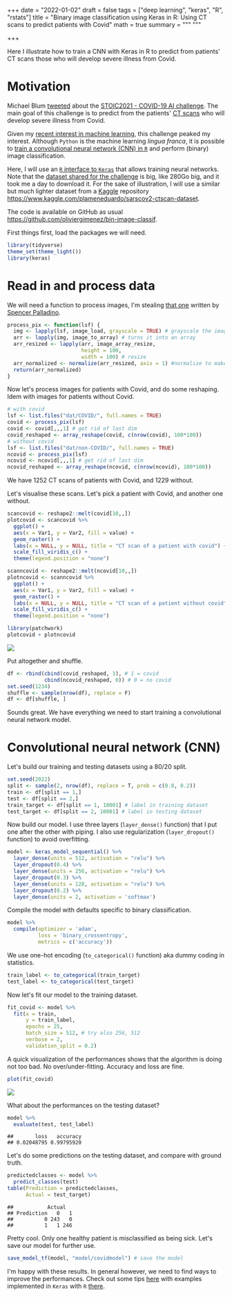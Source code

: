 +++
date = "2022-01-02"
draft = false
tags = ["deep learning", "keras", "R", "rstats"]
title = "Binary image classification using Keras in R: Using CT scans to predict patients with Covid"
math = true
summary = """
"""

+++

Here I illustrate how to train a CNN with Keras in R to predict from patients' CT scans those who will develop severe illness from Covid. 

<!--more-->


# Motivation

Michael Blum [tweeted](https://twitter.com/mblum_g/status/1475940763716444161?s=20) about the [STOIC2021 - COVID-19 AI challenge](https://stoic2021.grand-challenge.org/stoic2021/). The main goal of this challenge is to predict from the patients' [CT scans](https://en.wikipedia.org/wiki/CT_scan) who will develop severe illness from Covid. 

Given my [recent interest in machine learning](https://oliviergimenez.github.io/blog/learning-machine-learning/), this challenge peaked my interest. Although `Python` is the machine learning *lingua franca*, it is possible to [train a convolutional neural network (CNN) in `R`](https://github.com/oliviergimenez/computo-deeplearning-occupany-lynx) and perform (binary) image classification.

Here, I will use an [`R` interface to `Keras`](https://keras.rstudio.com/) that allows training neural networks. Note that the [dataset shared for the challenge](https://stoic2021.grand-challenge.org/stoic-db/) is big, like 280Go big, and it took me a day to download it. For the sake of illustration, I will use a similar but much lighter dataset from a [Kaggle](https://en.wikipedia.org/wiki/Kaggle) repository <https://www.kaggle.com/plameneduardo/sarscov2-ctscan-dataset>. 

The code is available on GitHub as usual <https://github.com/oliviergimenez/bin-image-classif>. 

First things first, load the packages we will need.

```r
library(tidyverse)
theme_set(theme_light())
library(keras)
```

# Read in and process data

We will need a function to process images, I'm stealing [that one](https://rpubs.com/spalladino14/653239) written by [Spencer Palladino](https://www.linkedin.com/in/spencer-palladino/).

```r
process_pix <- function(lsf) {
  img <- lapply(lsf, image_load, grayscale = TRUE) # grayscale the image
  arr <- lapply(img, image_to_array) # turns it into an array
  arr_resized <- lapply(arr, image_array_resize, 
                        height = 100, 
                        width = 100) # resize
  arr_normalized <- normalize(arr_resized, axis = 1) #normalize to make small numbers 
  return(arr_normalized)
}
```

Now let's process images for patients with Covid, and do some reshaping. Idem with images for patients without Covid. 

```r
# with covid
lsf <- list.files("dat/COVID/", full.names = TRUE) 
covid <- process_pix(lsf)
covid <- covid[,,,1] # get rid of last dim
covid_reshaped <- array_reshape(covid, c(nrow(covid), 100*100))
# without covid
lsf <- list.files("dat/non-COVID/", full.names = TRUE) 
ncovid <- process_pix(lsf)
ncovid <- ncovid[,,,1] # get rid of last dim
ncovid_reshaped <- array_reshape(ncovid, c(nrow(ncovid), 100*100))
```

We have 1252 CT scans of patients with Covid, and 1229 without. 

Let's visualise these scans. Let's pick a patient with Covid, and another one without.

```r
scancovid <- reshape2::melt(covid[10,,])
plotcovid <- scancovid %>%
  ggplot() +
  aes(x = Var1, y = Var2, fill = value) + 
  geom_raster() +
  labs(x = NULL, y = NULL, title = "CT scan of a patient with covid") + 
  scale_fill_viridis_c() + 
  theme(legend.position = "none")

scanncovid <- reshape2::melt(ncovid[10,,])
plotncovid <- scanncovid %>%
  ggplot() +
  aes(x = Var1, y = Var2, fill = value) + 
  geom_raster() +
  labs(x = NULL, y = NULL, title = "CT scan of a patient without covid") + 
  scale_fill_viridis_c() + 
  theme(legend.position = "none")

library(patchwork)
plotcovid + plotncovid
```

![](unnamed-chunk-4-1.png)<!-- -->

Put altogether and shuffle.

```r
df <- rbind(cbind(covid_reshaped, 1), # 1 = covid
            cbind(ncovid_reshaped, 0)) # 0 = no covid
set.seed(1234)
shuffle <- sample(nrow(df), replace = F)
df <- df[shuffle, ]
```

Sounds great. We have everything we need to start training a convolutional neural network model. 

# Convolutional neural network (CNN)

Let's build our training and testing datasets using a 80/20 split. 

```r
set.seed(2022)
split <- sample(2, nrow(df), replace = T, prob = c(0.8, 0.2))
train <- df[split == 1,]
test <- df[split == 2,]
train_target <- df[split == 1, 10001] # label in training dataset
test_target <- df[split == 2, 10001] # label in testing dataset
```

Now build our model. I use three layers (`layer_dense()` function) that I put one after the other with piping. I also use regularization (`layer_dropout()` function) to avoid overfitting. 

```r
model <- keras_model_sequential() %>%
  layer_dense(units = 512, activation = "relu") %>% 
  layer_dropout(0.4) %>%
  layer_dense(units = 256, activation = "relu") %>%
  layer_dropout(0.3) %>%
  layer_dense(units = 128, activation = "relu") %>%
  layer_dropout(0.2) %>%
  layer_dense(units = 2, activation = 'softmax')
```

Compile the model with defaults specific to binary classification. 

```r
model %>%
  compile(optimizer = 'adam',
          loss = 'binary_crossentropy', 
          metrics = c('accuracy'))
```

We use one-hot encoding (`to_categorical()` function) aka dummy coding in statistics.

```r
train_label <- to_categorical(train_target)
test_label <- to_categorical(test_target)
```

Now let's fit our model to the training dataset. 

```r
fit_covid <- model %>%
  fit(x = train,
      y = train_label, 
      epochs = 25,
      batch_size = 512, # try also 256, 512
      verbose = 2,
      validation_split = 0.2)
```

A quick visualization of the performances shows that the algorithm is doing not too bad. No over/under-fitting. Accuracy and loss are fine.

```r
plot(fit_covid)
```

![](unnamed-chunk-11-1.png)<!-- -->

What about the performances on the testing dataset?

```r
model %>%
  evaluate(test, test_label)
```

```
##       loss   accuracy 
## 0.02048795 0.99795920
```

Let's do some predictions on the testing dataset, and compare with ground truth. 

```r
predictedclasses <- model %>%
  predict_classes(test)
table(Prediction = predictedclasses, 
      Actual = test_target)
```

```
##           Actual
## Prediction   0   1
##          0 243   0
##          1   1 246
```

Pretty cool. Only one healthy patient is misclassified as being sick. Let's save our model for further use. 

```r
save_model_tf(model, "model/covidmodel") # save the model
```

I'm happy with these results. In general however, we need to find ways to improve the performances. Check out some tips [here](https://machinelearningmastery.com/improve-deep-learning-performance/) with examples implemented in `Keras` with `R` [there](https://keras.rstudio.com/articles/examples/index.html).

